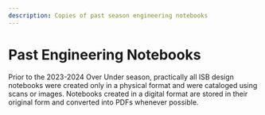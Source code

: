 ```yaml
---
description: Copies of past season engineering notebooks
---
```


# Past Engineering Notebooks

Prior to the 2023-2024 Over Under season, practically all ISB design notebooks were created only in a physical format and were cataloged using scans or images. Notebooks created in a digital format are stored in their original form and converted into PDFs whenever possible.
